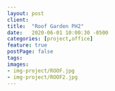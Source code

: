 ```yaml
---
layout: post
client:
title:  "Roof Garden PH2"
date:   2020-06-01 10:00:30 -0500
categories: [project,office]
feature: true
postPage: false
tags:
images: 
- img-project/ROOF.jpg
- img-project/ROOF2.jpg
---
```



